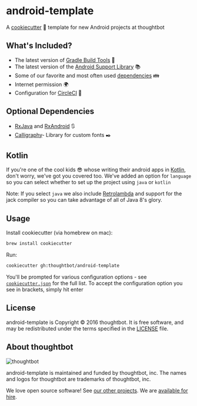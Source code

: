 # android-template

A [cookiecutter](https://github.com/audreyr/cookiecutter) :cookie: template for  new Android projects at thoughtbot

## What's Included?

- The latest version of [Gradle Build Tools](https://gradle.org/) :wrench:
- The latest version of the [Android Support Library](https://developer.android.com/topic/libraries/support-library/index.html) :books:
- Some of our favorite and most often used [dependencies](https://github.com/thoughtbot/android-template/blob/master/%7B%7B%20cookiecutter.repo_name%20%7D%7D/app/build.gradle#L30) :family:
- Internet permission :earth_africa:
- Configuration for [CircleCI](https://circleci.com) :large_blue_circle:

## Optional Dependencies
- [RxJava](https://github.com/ReactiveX/RxJava) and [RxAndroid](https://github.com/ReactiveX/RxAndroid) :arrows_clockwise:
- [Calligraphy](https://github.com/chrisjenx/Calligraphy)- Library for custom fonts :black_nib:


## Kotlin
If you're one of the cool kids :sunglasses: whose writing their android apps in
[Kotlin](https://kotlinlang.org/), don't worry, we've got you covered too. We've
added an option for `language` so you can select whether to set up the project
using `java` or `kotlin`

Note: If you select `java` we also include
[Retrolambda](https://github.com/evant/gradle-retrolambda) and support for the
jack compiler so you can take advantage of all of Java 8's glory.

## Usage

Install cookiecutter (via homebrew on mac):

```bash
brew install cookiecutter
```

Run:

```bash
cookiecutter gh:thoughtbot/android-template
```

You'll be prompted for various configuration options - see [`cookiecutter.json`](https://github.com/thoughtbot/android-template/blob/master/cookiecutter.json) for the full list. To accept the configuration option you see in brackets, simply hit enter

## License

android-template is Copyright © 2016 thoughtbot. It is free software, and may be redistributed under the terms specified in the [LICENSE] file.

[LICENSE]: LICENSE

## About thoughtbot

![thoughtbot](https://thoughtbot.com/logo.png)

android-template is maintained and funded by thoughtbot, inc. The names and logos for thoughtbot are trademarks of thoughtbot, inc.

We love open source software! See [our other projects][community]. We are [available for hire][hire].

[community]: https://thoughtbot.com/community?utm_source=github

[hire]: https://thoughtbot.com?utm_source=github
